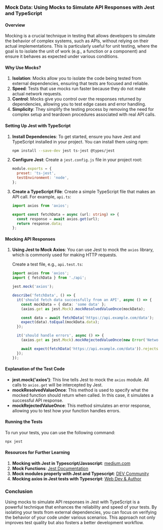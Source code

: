 ### Mock Data: Using Mocks to Simulate API Responses with Jest and TypeScript

#### Overview

Mocking is a crucial technique in testing that allows developers to simulate the behavior of complex systems, such as APIs, without relying on their actual implementations. This is particularly useful for unit testing, where the goal is to isolate the unit of work (e.g., a function or a component) and ensure it behaves as expected under various conditions.

#### Why Use Mocks?

1. **Isolation**: Mocks allow you to isolate the code being tested from external dependencies, ensuring that tests are focused and reliable.
2. **Speed**: Tests that use mocks run faster because they do not make actual network requests.
3. **Control**: Mocks give you control over the responses returned by dependencies, allowing you to test edge cases and error handling.
4. **Simplicity**: They simplify the testing process by removing the need for complex setup and teardown procedures associated with real API calls.

#### Setting Up Jest with TypeScript

1. **Install Dependencies**:
   To get started, ensure you have Jest and TypeScript installed in your project. You can install them using npm:

   ```bash
   npm install --save-dev jest ts-jest @types/jest
   ```

2. **Configure Jest**:
   Create a `jest.config.js` file in your project root:

   ```javascript
   module.exports = {
     preset: 'ts-jest',
     testEnvironment: 'node',
   };
   ```

3. **Create a TypeScript File**:
   Create a simple TypeScript file that makes an API call. For example, `api.ts`:

   ```typescript
   import axios from 'axios';

   export const fetchData = async (url: string) => {
     const response = await axios.get(url);
     return response.data;
   };
   ```

#### Mocking API Responses

1. **Using Jest to Mock Axios**:
   You can use Jest to mock the `axios` library, which is commonly used for making HTTP requests.

   Create a test file, e.g., `api.test.ts`:

   ```typescript
   import axios from 'axios';
   import { fetchData } from './api';

   jest.mock('axios');

   describe('fetchData', () => {
     it('should fetch data successfully from an API', async () => {
       const mockData = { data: 'some data' };
       (axios.get as jest.Mock).mockResolvedValueOnce(mockData);

       const data = await fetchData('https://api.example.com/data');
       expect(data).toEqual(mockData.data);
     });

     it('should handle errors', async () => {
       (axios.get as jest.Mock).mockRejectedValueOnce(new Error('Network Error'));

       await expect(fetchData('https://api.example.com/data')).rejects.toThrow('Network Error');
     });
   });
   ```

#### Explanation of the Test Code

- **jest.mock('axios')**: This line tells Jest to mock the `axios` module. All calls to `axios.get` will be intercepted by Jest.
- **mockResolvedValueOnce**: This method is used to specify what the mocked function should return when called. In this case, it simulates a successful API response.
- **mockRejectedValueOnce**: This method simulates an error response, allowing you to test how your function handles errors.

#### Running the Tests

To run your tests, you can use the following command:

```bash
npx jest
```

#### Resources for Further Learning

1. **Mocking with Jest in Typescript/Javascript**: [medium.com]([https://jestjs.io/docs/getting-started](https://medium.com/@vivek.murarka/mocking-with-jest-in-typescript-javascript-d203699cc617))
2. **Mock Functions**: [Jest Documentation]([https://www.typescriptlang.org/docs/](https://jestjs.io/docs/mock-function-api))
3. **Mock modules properly with Jest and Typescript**: [DEV Community]([https://github.com/axios/axios](https://dev.to/mattiz/mock-modules-properly-with-jest-and-typescript-3nao))
4. **Mocking axios in Jest tests with Typescript**: [Web Dev & Author]([https://dev.to/benawad/testing-typescript-with-jest-4f8e](https://www.csrhymes.com/2022/03/09/mocking-axios-with-jest-and-typescript.html))

### Conclusion

Using mocks to simulate API responses in Jest with TypeScript is a powerful technique that enhances the reliability and speed of your tests. By isolating your tests from external dependencies, you can focus on verifying the behavior of your code under various scenarios. This approach not only improves test quality but also fosters a better development workflow.
